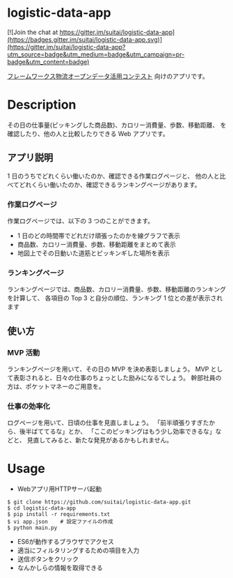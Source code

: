 # logistic-data-app

[![Join the chat at https://gitter.im/suitai/logistic-data-app](https://badges.gitter.im/suitai/logistic-data-app.svg)](https://gitter.im/suitai/logistic-data-app?utm_source=badge&utm_medium=badge&utm_campaign=pr-badge&utm_content=badge)

[フレームワークス物流オープンデータ活用コンテスト](http://contest.frameworxopendata.jp/)
向けのアプリです。

# Description

その日の仕事量(ピッキングした商品数)、カロリー消費量、歩数、移動距離、
を確認したり、他の人と比較したりできる Web アプリです。

## アプリ説明

1 日のうちでどれくらい働いたのか、確認できる作業ログページと、
他の人と比べてどれくらい働いたのか、確認できるランキングページがあります。

### 作業ログページ

作業ログページでは、以下の 3 つのことができます。

- 1 日のどの時間帯でどれだけ頑張ったのかを線グラフで表示
- 商品数、カロリー消費量、歩数、移動距離をまとめて表示
- 地図上でその日動いた道筋とピッキンギした場所を表示

### ランキングページ

ランキングページでは、商品数、カロリー消費量、歩数、移動距離のランキングを計算して、
各項目の Top 3 と自分の順位、ランキング 1 位との差が表示されます

## 使い方

### MVP 活動

ランキングページを用いて、その日の MVP を決め表彰しましょう。
MVP として表彰されると、日々の仕事のちょっとした励みになるでしょう。
幹部社員の方は、ポケットマネーのご用意を。

### 仕事の効率化

ログページを用いて、日頃の仕事を見直しましょう。
「前半頑張りすぎたから、後半ばててるな」とか、
「ここのピッキングはもう少し効率できるな」などと、
見直してみると、新たな発見があるかもしれません。

# Usage

* Webアプリ用HTTPサーバ起動

```
$ git clone https://github.com/suitai/logistic-data-app.git
$ cd logistic-data-app
$ pip install -r requirements.txt
$ vi app.json    # 設定ファイルの作成
$ python main.py
```

* ES6が動作するブラウザでアクセス
* 適当にフィルタリングするための項目を入力
* 送信ボタンをクリック
* なんかしらの情報を取得できる
